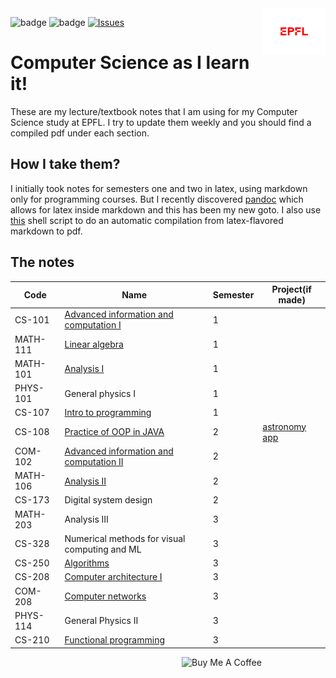 <img src="extraFigures/epfl.png" align="right" width="100">

![badge](https://img.shields.io/badge/Coming_soon:sample_exam_pdfs-red.svg)
![badge](https://img.shields.io/badge/Recently_added:_project_files-green.svg)
[![Issues][current-shield]][current-url]


# Computer Science as I learn it!
These are my lecture/textbook notes that I am using for my Computer Science study at EPFL. I try to update them weekly and you should find a compiled pdf under each section. 

## How I take them? 
I initially took notes for semesters one and two in latex, using markdown only for programming courses. But I recently discovered [pandoc](https://pandoc.org/) which allows for latex inside markdown and this has been my new goto. I also use [this](https://github.com/alptheexplorer/epflLectureNotes/blob/master/produce.sh) shell script to do an automatic compilation from latex-flavored markdown to pdf. 


## The notes
| Code     | Name                                                                                                                                                               | Semester | Project(if made)                                         |
|----------|--------------------------------------------------------------------------------------------------------------------------------------------------------------------|----------|----------------------------------------------------------|
| CS-101   | [Advanced information and computation I](https://github.com/alptheexplorer/epflLectureNotes/blob/master/epflLectureNotes/semesterOne/advancedComputation/aicc.pdf) | 1        |                                                          |
| MATH-111 | [Linear algebra](https://github.com/alptheexplorer/epflLectureNotes/blob/master/epflLectureNotes/semesterOne/linearAlgebra/linearAlgebra.pdf)                      | 1        |                                                          |
| MATH-101 | [Analysis I](https://github.com/alptheexplorer/epflLectureNotes/blob/master/epflLectureNotes/semesterOne/analysis/analysis.pdf)                                    | 1        |                                                          |
| PHYS-101 | General physics I                                                                                                                                                  | 1        |                                                          |
| CS-107   | [Intro to programming](https://github.com/alptheexplorer/epflLectureNotes/blob/master/epflLectureNotes/semesterOne/IntroductionToProgramming-Sam/ch1.md)           | 1        |                                                          |
| CS-108   | [Practice of OOP in JAVA](https://github.com/alptheexplorer/epflLectureNotes/blob/master/epflLectureNotes/semesterTwo/POOP/POOP.md)                                | 2        | [astronomy app](https://github.com/alptheexplorer/RIGEL) |
| COM-102  | [Advanced information and computation II](https://github.com/alptheexplorer/epflLectureNotes/blob/master/epflLectureNotes/semesterTwo/AICC%202/AICC2.pdf)          | 2        |                                                          |
| MATH-106 | [Analysis II](https://github.com/alptheexplorer/epflLectureNotes/blob/master/epflLectureNotes/semesterTwo/analysisTwo/analysis2.pdf)                               | 2        |                                                          |
| CS-173   | Digital system design                                                                                                                                              | 2        |                                                          |
| MATH-203 | Analysis III                                                                                                                                                       | 3        |                                                          |
| CS-328   | Numerical methods for visual computing and ML                                                                                                                      | 3        |                                                          |
| CS-250   | [Algorithms](https://github.com/alptheexplorer/epflLectureNotes/blob/master/epflLectureNotes/semesterThree/Algorithms/alg.pdf)                                     | 3        |                                                          |
| CS-208   | [Computer architecture I](https://github.com/alptheexplorer/epflLectureNotes/blob/master/epflLectureNotes/semesterThree/computerArchitecture/compArch.md)          | 3        |                                                          |
| COM-208  | [Computer networks](https://github.com/alptheexplorer/epflLectureNotes/blob/master/epflLectureNotes/semesterThree/computerNetworks/compNetworks.md)                | 3        |                                                          |
| PHYS-114 | General Physics II                                                                                                                                                 | 3        |                                                          |
| CS-210   | [Functional programming](https://github.com/alptheexplorer/epflLectureNotes/blob/master/epflLectureNotes/semesterThree/funProg/funProg.md)                         | 3        |                                                          |
<a href="https://www.buymeacoffee.com/MGcsKPtYI" target="_blank"><img src="https://cdn.buymeacoffee.com/buttons/default-red.png" alt="Buy Me A Coffee" width="230" align="right" ></a>


[current-shield]: https://img.shields.io/badge/Current_Semester:Three-Orange.svg
[current-url]: https://github.com/alptheexplorer/epflLectureNotes#sm2



